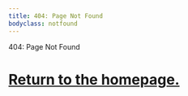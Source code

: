 ```yaml
---
title: 404: Page Not Found
bodyclass: notfound
---
```

404: Page Not Found

# [Return to the homepage.](/)
